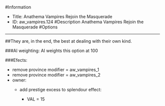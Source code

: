 #Information
 - Title: Anathema Vampires Rejoin the Masquerade
 - ID: aw_vampires.124
#Description
Anathema Vampires Rejoin the Masquerade
#Options

___
##They are, in the end, the best at dealing with their own kind.

###AI weighting:
AI weights this option at 100


###Efects:<ul><li>remove province modifier = aw_vampires_1</li><li>remove province modifier = aw_vampires_2</li><li>owner:</li><ul><li>add prestige excess to splendour effect:</li><ul><li>VAL = 15</li></ul></ul></ul>
